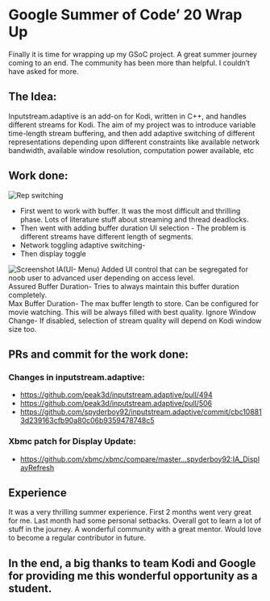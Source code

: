 # Google Summer of Code’ 20 Wrap Up


Finally it is time for wrapping up my GSoC project. A great summer journey coming to an end. The community has been more than helpful. I couldn’t have asked for more. 


## The Idea:

Inputstream.adaptive is an add-on for Kodi, written in C++, and handles different streams for Kodi. 
The aim of my project was to introduce variable time-length stream buffering, and then add adaptive switching of different representations depending upon different constraints like available network bandwidth, available window resolution, computation power available, etc

## Work done:

![Rep switching](https://user-images.githubusercontent.com/24195133/91663058-169ce900-eb04-11ea-8efb-c210d8d3d057.png)
* First went to work with buffer. It was the most difficult and thrilling phase. Lots of literature stuff about streaming and thread deadlocks.
* Then went with adding buffer duration UI selection - The problem is different streams have different length of segments. 
* Network toggling adaptive switching- 
* Then display toggle


![Screenshot IA(UI- Menu)](https://user-images.githubusercontent.com/24195133/91663084-42b86a00-eb04-11ea-8001-ff82df9bcb63.png)
Added UI control that can be segregated for noob user to advanced user depending on access  level.  
Assured Buffer Duration- Tries to always maintain this buffer duration completely.  
Max Buffer Duration- The max buffer length to store. Can be configured for movie watching. This will be always filled with best quality.
Ignore Window Change- If disabled, selection of stream quality will depend on Kodi window size too.

## PRs and commit for the work done:

### Changes in inputstream.adaptive:
* https://github.com/peak3d/inputstream.adaptive/pull/494
* https://github.com/peak3d/inputstream.adaptive/pull/506
* https://github.com/spyderboy92/inputstream.adaptive/commit/cbc108813d239163cfb90a80c06b9359478748c5
### Xbmc patch for Display Update:
* https://github.com/xbmc/xbmc/compare/master...spyderboy92:IA_DisplayRefresh

## Experience
It was a very thrilling summer experience. First 2 months went very great for me. Last month had some personal setbacks. Overall got to learn a lot of stuff in the journey. A wonderful community with a great mentor. Would love to become a regular contributor in future.

## In the end, a big thanks to team Kodi and Google for providing me this wonderful opportunity as a student.
